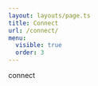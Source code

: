```yaml
---
layout: layouts/page.ts
title: Connect
url: /connect/
menu:
  visible: true
  order: 3
---
```


connect
